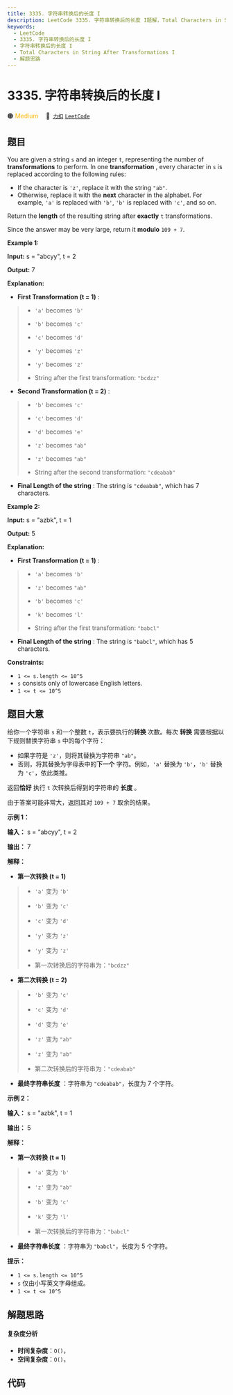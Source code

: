 ```yaml
---
title: 3335. 字符串转换后的长度 I
description: LeetCode 3335. 字符串转换后的长度 I题解，Total Characters in String After Transformations I，包含解题思路、复杂度分析以及完整的 JavaScript 代码实现。
keywords:
  - LeetCode
  - 3335. 字符串转换后的长度 I
  - 字符串转换后的长度 I
  - Total Characters in String After Transformations I
  - 解题思路
---
```


# 3335. 字符串转换后的长度 I

🟠 <font color=#ffb800>Medium</font>&emsp; 🔗&ensp;[`力扣`](https://leetcode.cn/problems/total-characters-in-string-after-transformations-i) [`LeetCode`](https://leetcode.com/problems/total-characters-in-string-after-transformations-i)

## 题目

You are given a string `s` and an integer `t`, representing the number of
**transformations** to perform. In one **transformation** , every character in
`s` is replaced according to the following rules:

  * If the character is `'z'`, replace it with the string `"ab"`.
  * Otherwise, replace it with the **next** character in the alphabet. For example, `'a'` is replaced with `'b'`, `'b'` is replaced with `'c'`, and so on.

Return the **length** of the resulting string after **exactly** `t`
transformations.

Since the answer may be very large, return it **modulo** `109 + 7`.



**Example 1:**

**Input:** s = "abcyy", t = 2

**Output:** 7

**Explanation:**

  * **First Transformation (t = 1)** : 
> 
> * `'a'` becomes `'b'`
> 
> * `'b'` becomes `'c'`
> 
> * `'c'` becomes `'d'`
> 
> * `'y'` becomes `'z'`
> 
> * `'y'` becomes `'z'`
> 
> * String after the first transformation: `"bcdzz"`
  * **Second Transformation (t = 2)** : 
> 
> * `'b'` becomes `'c'`
> 
> * `'c'` becomes `'d'`
> 
> * `'d'` becomes `'e'`
> 
> * `'z'` becomes `"ab"`
> 
> * `'z'` becomes `"ab"`
> 
> * String after the second transformation: `"cdeabab"`
  * **Final Length of the string** : The string is `"cdeabab"`, which has 7 characters.

**Example 2:**

**Input:** s = "azbk", t = 1

**Output:** 5

**Explanation:**

  * **First Transformation (t = 1)** : 
> 
> * `'a'` becomes `'b'`
> 
> * `'z'` becomes `"ab"`
> 
> * `'b'` becomes `'c'`
> 
> * `'k'` becomes `'l'`
> 
> * String after the first transformation: `"babcl"`
  * **Final Length of the string** : The string is `"babcl"`, which has 5 characters.



**Constraints:**

  * `1 <= s.length <= 10^5`
  * `s` consists only of lowercase English letters.
  * `1 <= t <= 10^5`


## 题目大意

给你一个字符串 `s` 和一个整数 `t`，表示要执行的**转换** 次数。每次 **转换** 需要根据以下规则替换字符串 `s` 中的每个字符：

  * 如果字符是 `'z'`，则将其替换为字符串 `"ab"`。
  * 否则，将其替换为字母表中的**下一个** 字符。例如，`'a'` 替换为 `'b'`，`'b'` 替换为 `'c'`，依此类推。

返回**恰好** 执行 `t` 次转换后得到的字符串的 **长度** 。

由于答案可能非常大，返回其对 `109 + 7` 取余的结果。



**示例 1：**

**输入：** s = "abcyy", t = 2

**输出：** 7

**解释：**

  * **第一次转换 (t = 1)**
> 
> * `'a'` 变为 `'b'`
> 
> * `'b'` 变为 `'c'`
> 
> * `'c'` 变为 `'d'`
> 
> * `'y'` 变为 `'z'`
> 
> * `'y'` 变为 `'z'`
> 
> * 第一次转换后的字符串为：`"bcdzz"`
  * **第二次转换 (t = 2)**
> 
> * `'b'` 变为 `'c'`
> 
> * `'c'` 变为 `'d'`
> 
> * `'d'` 变为 `'e'`
> 
> * `'z'` 变为 `"ab"`
> 
> * `'z'` 变为 `"ab"`
> 
> * 第二次转换后的字符串为：`"cdeabab"`
  * **最终字符串长度** ：字符串为 `"cdeabab"`，长度为 7 个字符。

**示例 2：**

**输入：** s = "azbk", t = 1

**输出：** 5

**解释：**

  * **第一次转换 (t = 1)**
> 
> * `'a'` 变为 `'b'`
> 
> * `'z'` 变为 `"ab"`
> 
> * `'b'` 变为 `'c'`
> 
> * `'k'` 变为 `'l'`
> 
> * 第一次转换后的字符串为：`"babcl"`
  * **最终字符串长度** ：字符串为 `"babcl"`，长度为 5 个字符。



**提示：**

  * `1 <= s.length <= 10^5`
  * `s` 仅由小写英文字母组成。
  * `1 <= t <= 10^5`


## 解题思路

#### 复杂度分析

- **时间复杂度**：`O()`，
- **空间复杂度**：`O()`，

## 代码

```javascript

```